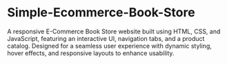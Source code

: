 # Simple-Ecommerce-Book-Store
A responsive E-Commerce Book Store website built using HTML, CSS, and JavaScript, featuring an interactive UI, navigation tabs, and a product catalog. Designed for a seamless user experience with dynamic styling, hover effects, and responsive layouts to enhance usability.
